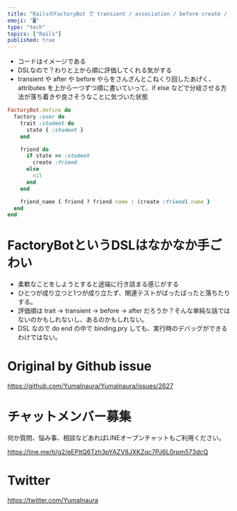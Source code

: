 ```yaml
---
title: "RailsのFactoryBot で transient / association / before create / aftter cr"
emoji: "🖥"
type: "tech"
topics: ["Rails"]
published: true
---
```


- コードはイメージである
- DSLなので？わりと上から順に評価してくれる気がする
- transient や after や before やらをさんざんとこねくり回したあげく、attributes を上から一つずつ順に書いていって、if else などで分岐させる方法が落ち着きや良さそうなことに気づいた状態

```rb
FactoryBot.define do
  factory :user do
    trait :student do
      state { :student }
    end

    friend do
      if state == :student
        create :friend
      else
        nil
      end
    end

    friend_name { friend ? friend.name : (create :friend).name }
  end
end

```

# FactoryBotというDSLはなかなか手ごわい

- 柔軟なことをしようとすると途端に行き詰まる感じがする
- ひとつが成り立つと1つが成り立たず、関連テストがばったばったと落ちたりする。
- 評価順は trait -> transient -> before  -> after だろうか？そんな単純な話ではないのかもしれないし、あるのかもしれない。
- DSL なので do end の中で binding.pry しても、実行時のデバッグができるわけではない。



# Original by Github issue

https://github.com/YumaInaura/YumaInaura/issues/2627








<!-- Update From Qiita API -->

# チャットメンバー募集


何か質問、悩み事、相談などあればLINEオープンチャットもご利用ください。

https://line.me/ti/g2/eEPltQ6Tzh3pYAZV8JXKZqc7PJ6L0rpm573dcQ





# Twitter


https://twitter.com/YumaInaura


<!-- Update From Qiita API -->


